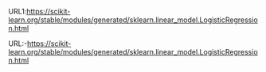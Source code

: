 URL1:https://scikit-learn.org/stable/modules/generated/sklearn.linear_model.LogisticRegression.html

URL:-https://scikit-learn.org/stable/modules/generated/sklearn.linear_model.LogisticRegression.html
